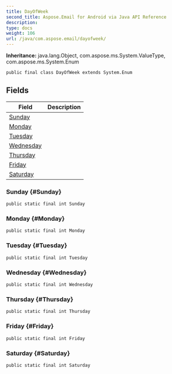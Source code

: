 ```yaml
---
title: DayOfWeek
second_title: Aspose.Email for Android via Java API Reference
description: 
type: docs
weight: 106
url: /java/com.aspose.email/dayofweek/
---
```

**Inheritance:**
java.lang.Object, com.aspose.ms.System.ValueType, com.aspose.ms.System.Enum
```
public final class DayOfWeek extends System.Enum
```
## Fields

| Field | Description |
| --- | --- |
| [Sunday](#Sunday) |  |
| [Monday](#Monday) |  |
| [Tuesday](#Tuesday) |  |
| [Wednesday](#Wednesday) |  |
| [Thursday](#Thursday) |  |
| [Friday](#Friday) |  |
| [Saturday](#Saturday) |  |
### Sunday {#Sunday}
```
public static final int Sunday
```


### Monday {#Monday}
```
public static final int Monday
```


### Tuesday {#Tuesday}
```
public static final int Tuesday
```


### Wednesday {#Wednesday}
```
public static final int Wednesday
```


### Thursday {#Thursday}
```
public static final int Thursday
```


### Friday {#Friday}
```
public static final int Friday
```


### Saturday {#Saturday}
```
public static final int Saturday
```


